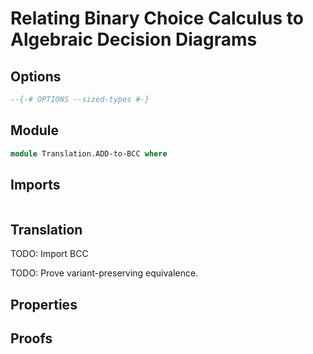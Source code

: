 # Relating Binary Choice Calculus to Algebraic Decision Diagrams

## Options

```agda
--{-# OPTIONS --sized-types #-}
```

## Module

```agda
module Translation.ADD-to-BCC where
```

## Imports

```agda

```

## Translation

TODO: Import BCC

TODO: Prove variant-preserving equivalence.

## Properties

## Proofs
